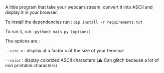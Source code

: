 A little program that take your webcam stream, convert it into ASCII and display it in your browser.

To install the dependencies run :
`pip install -r requirements.txt`

To run it, run :
`python3 main.py [options]`

The options are :

`--size x` : display at a factor x of the size of your terminal

`--color` : display colorized ASCII characters (:warning: Can glitch because a lot of non printable characters)

